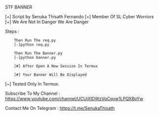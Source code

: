 STF BANNER



[+] Script by Senuka Thisath Fernando
[+] Member Of SL Cyber Worriors
[+] We Are Not In Danger We Are Danger




Steps :

        Then Run The req.py
        [-]python req.py
        
        Then Run The Banner.py
        [-]python banner.py
        
        [#] After Open A New Session In Termux   
        
        [#] Your Banner Will Be Displayed
                                                                                
[~] Tested Only In Termux.

Subscribe To My Channel : https://www.youtube.com/channel/UCUjXIDWzVqCqvw1LPQXBoYw


Contact Me On Telegram  : https://t.me/SenukaThisath
